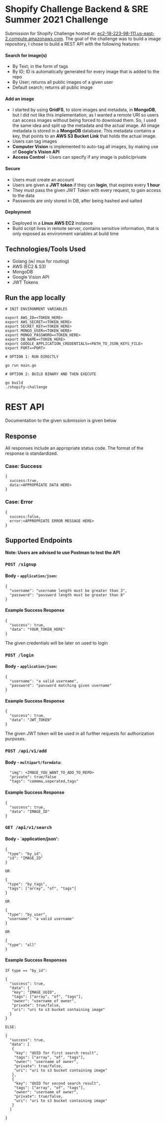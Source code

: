 # Shopify Challenge Backend & SRE Summer 2021 Challenge

Submission for Shopify Challenge hosted at: [ec2-18-223-98-111.us-east-2.compute.amazonaws.com](https://ec2-18-223-98-111.us-east-2.compute.amazonaws.com). The goal of the challenge was to build a image repository, I chose to build a REST API with the following features:
#### Search for image(s)
  * By Text; in the form of tags
  * By ID; ID is automatically generated for every image that is added to the repo
  * By User; returns all public images of a given user
  * Default search; returns all public image
  
#### Add an image
  * I started by using **GridFS**, to store images and metadata, in **MongoDB**, but I did not like this implementation, as I wanted a remote URI so users can access images without being forced to download them. So, I used the same idea and split up the metadata and the actual image. All image metadata is stored in a **MongoDB** database. This metadata contains a key, that points to an **AWS S3 Bucket Link** that holds the actual image.
  * Users can tag images
  * **Computer Vision** is implemented to auto-tag all images, by making use of **Google's Vision API**
  * **Access Control** - Users can specify if any image is public/private
  
 #### Secure 
  * Users must create an account
  * Users are given a **JWT token** if they can **login**, that expires every **1 hour**
  * They must pass the given JWT Token with every request, to gain access to the data
  * Passwords are only stored in DB, after being hashed and salted
  
 #### Deployment 
  * Deployed in a **Linux AWS EC2** instance
  * Build script lives in remote server, contains sensitive information, that is only exposed as environment variables at build time

## Technologies/Tools Used
* Golang (w/ mux for routing)
* AWS (EC2 & S3)
* MongoDB
* Google Vision API
* JWT Tokens


## Run the app locally
    
    # INIT ENVIRONMENT VARIABLES
    
    export AWS_ID=<TOKEN_HERE>
    export AWS_SECRET=<TOKEN_HERE>
    export SECRET_KEY=<TOKEN_HERE>
    export MONGO_USER=<TOKEN_HERE>
    export MONGO_PASSWORD=<TOKEN_HERE>
    export DB_NAME=<TOKEN_HERE>
    export GOOGLE_APPLICATION_CREDENTIALS=<PATH_TO_JSON_KEYS_FILE>
    export PORT=<PORT>
    
    # OPTION 1: RUN DIRECTLY
    
    go run main.go
    
    # OPTION 2: BUILD BINARY AND THEN EXECUTE
    
    go build
    ./shopify-challenge
    
  

# REST API 

Documentation to the given submission is given below

## Response

All responses include an appropriate status code. The format of the response is standardized. 

### Case: Success
 
    { 
      success:true, 
      data:<APPROPRIATE DATA HERE>
    }

### Case: Error
 
    { 
      success:false, 
      error:<APPROPRIATE ERROR MESSAGE HERE>
    }
    
## Supported Endpoints

**Note: Users are advised to use Postman to test the API** 

### `POST /signup`
   #### Body - `application/json`:
   ```
   {
     "username": "username length must be greater than 3",
     "password": "password length must be greater than 8"
   }
   ```
   #### Example Success Response
   ```
   {
     "success": true,
     "data": "YOUR_TOKEN_HERE"
   }
   ```
   The given credentials will be later on used to login
   
### `POST /login`
   #### Body - `application/json`:
   ```
   {
     "username": "a valid username",
     "password": "password matching given username"
   }
   ```
   #### Example Success Response
   ```
   {
     "success": true,
     "data": "JWT_TOKEN"
   }
   ```
   The given JWT token will be used in all further requests for authorization purposes.
   
### `POST /api/v1/add`
   #### Body - `multipart/formdata`:
   ```
     "img": <IMAGE_YOU_WANT_TO_ADD_TO_REPO>
     "private": true/false
     "tags": "commma,seperated,tags"
   ```
   #### Example Success Response
   ```
   {
     "success": true,
     "data": "IMAGE_ID"
   }
   ```
### `GET /api/v1/search`
   #### Body - `application/json':
   ```
   {
    "type": "by_id",
    "id": "IMAGE_ID"
   }
   
   OR 
   
   {
    "type": "by_tags",
    "tags": ["array", "of", "tags"]
   }
   
   OR 
   
   {
    "type": "by_user",
    "username": "a valid username"
   }
   
   OR
   
   {
    "type": "all"
   }
   ```
   #### Example Success Responses
   ```
   IF type == "by_id": 
   
   {
     "success": true,
     "data": {
      "key": "IMAGE_UUID",
      "tags": ["array", "of", "tags"],
      "owner": "username of owner",
      "private": true/false,
      "uri": "uri to s3 bucket containing image"
     }
   }
   
   ELSE: 
   
   {
     "success": true,
     "data": [
      {
       "key": "UUID for first search result",
       "tags": ["array", "of", "tags"],
       "owner": "username of owner",
       "private": true/false,
       "uri": "uri to s3 bucket containing image"
      },
      {
       "key": "UUID for second search result",
       "tags": ["array", "of", "tags"],
       "owner": "username of owner",
       "private": true/false,
       "uri": "uri to s3 bucket containing image"
      }
     ]

   }
   ```



